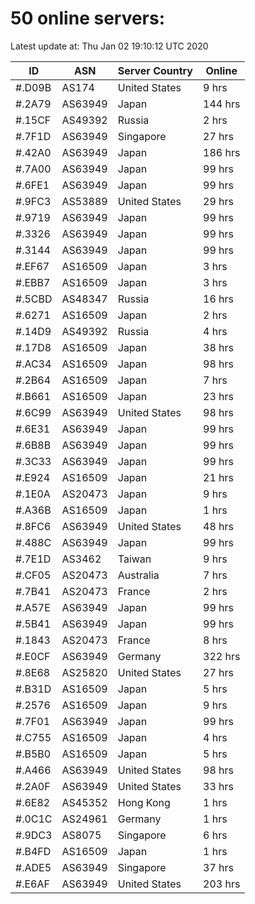 # 50 online servers:

Latest update at: Thu Jan 02 19:10:12 UTC 2020

| ID | ASN | Server Country | Online |
| -- | --- | -------------- | ------ |
| #.D09B | AS174 | United States | 9 hrs |
| #.2A79 | AS63949 | Japan | 144 hrs |
| #.15CF | AS49392 | Russia | 2 hrs |
| #.7F1D | AS63949 | Singapore | 27 hrs |
| #.42A0 | AS63949 | Japan | 186 hrs |
| #.7A00 | AS63949 | Japan | 99 hrs |
| #.6FE1 | AS63949 | Japan | 99 hrs |
| #.9FC3 | AS53889 | United States | 29 hrs |
| #.9719 | AS63949 | Japan | 99 hrs |
| #.3326 | AS63949 | Japan | 99 hrs |
| #.3144 | AS63949 | Japan | 99 hrs |
| #.EF67 | AS16509 | Japan | 3 hrs |
| #.EBB7 | AS16509 | Japan | 3 hrs |
| #.5CBD | AS48347 | Russia | 16 hrs |
| #.6271 | AS16509 | Japan | 2 hrs |
| #.14D9 | AS49392 | Russia | 4 hrs |
| #.17D8 | AS16509 | Japan | 38 hrs |
| #.AC34 | AS16509 | Japan | 98 hrs |
| #.2B64 | AS16509 | Japan | 7 hrs |
| #.B661 | AS16509 | Japan | 23 hrs |
| #.6C99 | AS63949 | United States | 98 hrs |
| #.6E31 | AS63949 | Japan | 99 hrs |
| #.6B8B | AS63949 | Japan | 99 hrs |
| #.3C33 | AS63949 | Japan | 99 hrs |
| #.E924 | AS16509 | Japan | 21 hrs |
| #.1E0A | AS20473 | Japan | 9 hrs |
| #.A36B | AS16509 | Japan | 1 hrs |
| #.8FC6 | AS63949 | United States | 48 hrs |
| #.488C | AS63949 | Japan | 99 hrs |
| #.7E1D | AS3462 | Taiwan | 9 hrs |
| #.CF05 | AS20473 | Australia | 7 hrs |
| #.7B41 | AS20473 | France | 2 hrs |
| #.A57E | AS63949 | Japan | 99 hrs |
| #.5B41 | AS63949 | Japan | 99 hrs |
| #.1843 | AS20473 | France | 8 hrs |
| #.E0CF | AS63949 | Germany | 322 hrs |
| #.8E68 | AS25820 | United States | 27 hrs |
| #.B31D | AS16509 | Japan | 5 hrs |
| #.2576 | AS16509 | Japan | 9 hrs |
| #.7F01 | AS63949 | Japan | 99 hrs |
| #.C755 | AS16509 | Japan | 4 hrs |
| #.B5B0 | AS16509 | Japan | 5 hrs |
| #.A466 | AS63949 | United States | 98 hrs |
| #.2A0F | AS63949 | United States | 33 hrs |
| #.6E82 | AS45352 | Hong Kong | 1 hrs |
| #.0C1C | AS24961 | Germany | 1 hrs |
| #.9DC3 | AS8075 | Singapore | 6 hrs |
| #.B4FD | AS16509 | Japan | 1 hrs |
| #.ADE5 | AS63949 | Singapore | 37 hrs |
| #.E6AF | AS63949 | United States | 203 hrs |

